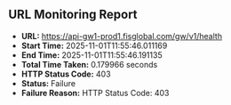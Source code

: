 ## URL Monitoring Report

- **URL:** https://api-gw1-prod1.fisglobal.com/gw/v1/health
- **Start Time:** 2025-11-01T11:55:46.011169
- **End Time:** 2025-11-01T11:55:46.191135
- **Total Time Taken:** 0.179966 seconds
- **HTTP Status Code:** 403
- **Status:** Failure
- **Failure Reason:** HTTP Status Code: 403
